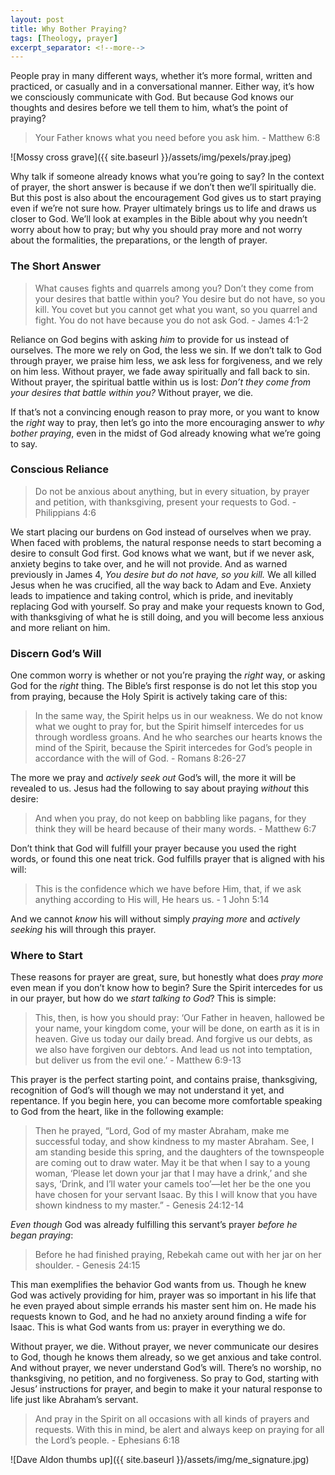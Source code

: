 ```yaml
---
layout: post
title: Why Bother Praying?
tags: [Theology, prayer]
excerpt_separator: <!--more-->
---
```


People pray in many different ways, whether it’s more formal, written and practiced, or casually and in a conversational manner. Either way, it’s how we consciously communicate with God. But because God knows our thoughts and desires before we tell them to him, what’s the point of praying?

>Your Father knows what you need before you ask him. - Matthew 6:8

<!--more-->

![Mossy cross grave]({{ site.baseurl }}/assets/img/pexels/pray.jpeg)

Why talk if someone already knows what you’re going to say? In the context of prayer, the short answer is because if we don’t then we’ll spiritually die. But this post is also about the encouragement God gives us to start praying even if we’re not sure how. Prayer ultimately brings us to life and draws us closer to God. We’ll look at examples in the Bible about why you needn’t worry about how to pray; but why you should pray more and not worry about the formalities, the preparations, or the length of prayer.

### The Short Answer

> What causes fights and quarrels among you? Don’t they come from your desires that battle within you? You desire but do not have, so you kill. You covet but you cannot get what you want, so you quarrel and fight. You do not have because you do not ask God. - James 4:1-2

Reliance on God begins with asking *him* to provide for us instead of ourselves. The more we rely on God, the less we sin. If we don’t talk to God through prayer, we praise him less, we ask less for forgiveness, and we rely on him less. Without prayer, we fade away spiritually and fall back to sin. Without prayer, the spiritual battle within us is lost: *Don’t they come from your desires that battle within you?* Without prayer, we die.

If that’s not a convincing enough reason to pray more, or you want to know the *right* way to pray, then let’s go into the more encouraging answer to *why bother praying*, even in the midst of God already knowing what we’re going to say.

### Conscious Reliance

>Do not be anxious about anything, but in every situation, by prayer and petition, with thanksgiving, present your requests to God. - Philippians 4:6

We start placing our burdens on God instead of ourselves when we pray. When faced with problems, the natural response needs to start becoming a desire to consult God first. God knows what we want, but if we never ask, anxiety begins to take over, and he will not provide. And as warned previously in James 4, *You desire but do not have, so you kill.* We all killed Jesus when he was crucified, all the way back to Adam and Eve. Anxiety leads to impatience and taking control, which is pride, and inevitably replacing God with yourself. So pray and make your requests known to God, with thanksgiving of what he is still doing, and you will become less anxious and more reliant on him.

### Discern God’s Will

One common worry is whether or not you’re praying the *right* way, or asking God for the *right* thing. The Bible’s first response is do not let this stop you from praying, because the Holy Spirit is actively taking care of this:

>In the same way, the Spirit helps us in our weakness. We do not know what we ought to pray for, but the Spirit himself intercedes for us through wordless groans. And he who searches our hearts knows the mind of the Spirit, because the Spirit intercedes for God’s people in accordance with the will of God. - Romans 8:26-27

The more we pray and *actively seek out* God’s will, the more it will be revealed to us. Jesus had the following to say about praying *without* this desire:

>And when you pray, do not keep on babbling like pagans, for they think they will be heard because of their many words. - Matthew 6:7

Don’t think that God will fulfill your prayer because you used the right words, or found this one neat trick. God fulfills prayer that is aligned with his will:

>This is the confidence which we have before Him, that, if we ask anything according to His will, He hears us. - 1 John 5:14

And we cannot *know* his will without simply *praying more* and *actively seeking* his will through this prayer.

### Where to Start

These reasons for prayer are great, sure, but honestly what does *pray more* even mean if you don’t know how to begin? Sure the Spirit intercedes for us in our prayer, but how do we *start talking to God*? This is simple:

>This, then, is how you should pray: ‘Our Father in heaven, hallowed be your name,
your kingdom come, your will be done, on earth as it is in heaven. Give us today our daily bread. And forgive us our debts, as we also have forgiven our debtors. And lead us not into temptation, but deliver us from the evil one.’ - Matthew 6:9-13

This prayer is the perfect starting point, and contains praise, thanksgiving, recognition of God’s will though we may not understand it yet, and repentance. If you begin here, you can become more comfortable speaking to God from the heart, like in the following example:

>Then he prayed, “Lord, God of my master Abraham, make me successful today, and show kindness to my master Abraham. See, I am standing beside this spring, and the daughters of the townspeople are coming out to draw water. May it be that when I say to a young woman, ‘Please let down your jar that I may have a drink,’ and she says, ‘Drink, and I’ll water your camels too’—let her be the one you have chosen for your servant Isaac. By this I will know that you have shown kindness to my master.” - Genesis 24:12-14

*Even though* God was already fulfilling this servant’s prayer *before he began praying*:

>Before he had finished praying, Rebekah came out with her jar on her shoulder. - Genesis 24:15

This man exemplifies the behavior God wants from us. Though he knew God was actively providing for him, prayer was so important in his life that he even prayed about simple errands his master sent him on. He made his requests known to God, and he had no anxiety around finding a wife for Isaac. This is what God wants from us: prayer in everything we do.

Without prayer, we die. Without prayer, we never communicate our desires to God, though he knows them already, so we get anxious and take control. And without prayer, we never understand God’s will. There’s no worship, no thanksgiving, no petition, and no forgiveness. So pray to God, starting with Jesus’ instructions for prayer, and begin to make it your natural response to life just like Abraham’s servant.

>And pray in the Spirit on all occasions with all kinds of prayers and requests. With this in mind, be alert and always keep on praying for all the Lord’s people. - Ephesians 6:18

![Dave Aldon thumbs up]({{ site.baseurl }}/assets/img/me_signature.jpg)
